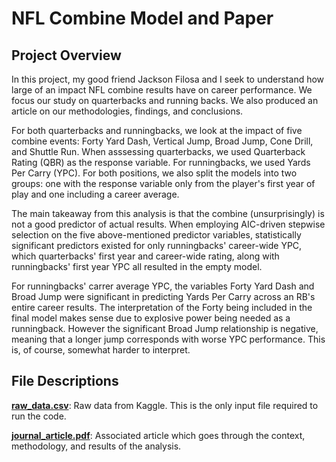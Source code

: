 # NFL Combine Model and Paper
## Project Overview
In this project, my good friend Jackson Filosa and I seek to understand how large of an impact NFL combine results have on career performance.  We focus our study on quarterbacks and running backs.  We also produced an article on our methodologies, findings, and conclusions.

For both quarterbacks and runningbacks, we look at the impact of five combine events: Forty Yard Dash, Vertical Jump, Broad Jump, Cone Drill, and Shuttle Run.  When asssessing quarterbacks, we used Quarterback Rating (QBR) as the response variable.  For runningbacks, we used Yards Per Carry (YPC).  For both positions, we also split the models into two groups: one with the response variable only from the player's first year of play and one including a career average. 

The main takeaway from this analysis is that the combine (unsurprisingly) is not a good predictor of actual results.  When employing AIC-driven stepwise selection on the five above-mentioned predictor variables, statistically significant predictors existed for only runningbacks' career-wide YPC, which quarterbacks' first year and career-wide rating, along with runningbacks' first year YPC all resulted in the empty model.

For runningbacks' carrer average YPC, the variables Forty Yard Dash and Broad Jump were significant in predicting Yards Per Carry across an RB's entire career results.  The interpretation of the Forty being included in the final model makes sense due to explosive power being needed as a runningback.  However the significant Broad Jump relationship is negative, meaning that a longer jump corresponds with worse YPC performance.  This is, of course, somewhat harder to interpret.  

## File Descriptions
[**raw_data.csv**](raw_data.csv): Raw data from Kaggle.  This is the only input file required to run the code.

[**journal_article.pdf**](journal_article.pdf): Associated article which goes through the context, methodology, and results of the analysis.  
